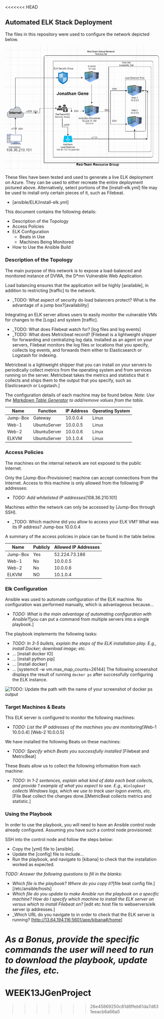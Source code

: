 <<<<<<< HEAD
## Automated ELK Stack Deployment

The files in this repository were used to configure the network depicted below.

![ELK_DIAGRAM](Diagram/JonathanGeneDiagram.png)

These files have been tested and used to generate a live ELK deployment on Azure. They can be used to either recreate the entire deployment pictured above. Alternatively, select portions of the [install-elk.yml] file may be used to install only certain pieces of it, such as Filebeat.

  - [ansible/ELK/install-elk.yml]

This document contains the following details:
- Description of the Topology
- Access Policies
- ELK Configuration
  - Beats in Use
  - Machines Being Monitored
- How to Use the Ansible Build


### Description of the Topology

The main purpose of this network is to expose a load-balanced and monitored instance of DVWA, the D*mn Vulnerable Web Application.

Load balancing ensures that the application will be highly [available], in addition to restricting [traffic] to the network.
- _TODO: What aspect of security do load balancers protect? What is the advantage of a jump box?[availability]

Integrating an ELK server allows users to easily monitor the vulnerable VMs for changes to the [Logs] and system [traffic].
- _TODO: What does Filebeat watch for? [log files and log events]
- _TODO: What does Metricbeat record?
[Filebeat is a lightweight shipper for forwarding and centralizing log data. Installed as an agent on your servers, Filebeat monitors the log files or locations that you specify, collects log events, and forwards them either to Elasticsearch or Logstash for indexing.

Metricbeat is a lightweight shipper that you can install on your servers to periodically collect metrics from the operating system and from services running on the server. Metricbeat takes the metrics and statistics that it collects and ships them to the output that you specify, such as Elasticsearch or Logstash.]

The configuration details of each machine may be found below.
_Note: Use the [Markdown Table Generator](http://www.tablesgenerator.com/markdown_tables) to add/remove values from the table_.

| Name            | Function     | IP Address             | Operating System |
|-----------------|--------------|------------------------|------------------|
| Jump-Box        | Gateway      | 10.0.0.4               | Linux            |
| Web-1           | UbuntuServer | 10.0.0.5               | Linux            |
| Web-2           | UbuntuServer | 10.0.0.6               | Linux            |
| ELKVM           | UbuntuServer | 10.1.0.4               | Linux            |


### Access Policies

The machines on the internal network are not exposed to the public Internet. 

Only the [Jump-Box-Provisioner] machine can accept connections from the Internet. Access to this machine is only allowed from the following IP addresses:
- _TODO: Add whitelisted IP addresses_[108.36.210.101]

Machines within the network can only be accessed by [Jump-Box through SSH].
- _TODO: Which machine did you allow to access your ELK VM? What was its IP address? Jump-box 10.0.0.4

A summary of the access policies in place can be found in the table below.

| Name     | Publicly | Allowed IP Addresses |
|----------|----------|----------------------|
| Jump-Box | Yes      | 52.224.73.186        |
| Web-1    | No       | 10.0.0.5             |
| Web-2    | No       | 10.0.0.6             |
| ELKVM    | NO       | 10.1.0.4             |

### Elk Configuration

Ansible was used to automate configuration of the ELK machine. No configuration was performed manually, which is advantageous because...
- _TODO: What is the main advantage of automating configuration with Ansible?_[you can put a command from multiple servers into a single playbook.]

The playbook implements the following tasks:
- _TODO: In 3-5 bullets, explain the steps of the ELK installation play. E.g., install Docker; download image; etc._
- ... [install docker IO]
- ... [install python pip]
- ... [install docker]
- ... [systemctl -w vm.max_map_counts=26144]
The following screenshot displays the result of running `docker ps` after successfully configuring the ELK instance.

![TODO: Update the path with the name of your screenshot of docker ps output](Images/docker_ps_output.png)

### Target Machines & Beats
This ELK server is configured to monitor the following machines:
- _TODO: List the IP addresses of the machines you are monitoring_[Web-1 10.0.0.4]
[Web-2 10.0.0.5]

We have installed the following Beats on these machines:
- _TODO: Specify which Beats you successfully installed_
[Filebeat and MetricBeat]

These Beats allow us to collect the following information from each machine:
- _TODO: In 1-2 sentences, explain what kind of data each beat collects, and provide 1 example of what you expect to see. E.g., `Winlogbeat` collects Windows logs, which we use to track user logon events, etc._ [File Beat collect the changes done.][MetricBeat collects metrics and statistic.]

### Using the Playbook
In order to use the playbook, you will need to have an Ansible control node already configured. Assuming you have such a control node provisioned: 

SSH into the control node and follow the steps below: 
- Copy the [yml] file to [ansible].
- Update the [config] file to include...
- Run the playbook, and navigate to [kibana] to check that the installation worked as expected.

_TODO: Answer the following questions to fill in the blanks:_
- _Which file is the playbook? Where do you copy it?_[file beat config file.] [/etc/ansible/hosts]
- _Which file do you update to make Ansible run the playbook on a specific machine? How do I specify which machine to install the ELK server on versus which to install Filebeat on?_ [edit etc host file to webservers/elk server ip addresses.]
- _Which URL do you navigate to in order to check that the ELK server is running? [http://13.64.194.116:5601/app/kibana#/home]

_As a **Bonus**, provide the specific commands the user will need to run to download the playbook, update the files, etc._
=======
# WEEK13JGenProject
>>>>>>> 26e45869250c81d6ffeb61da7d831eeacb6a66a0
